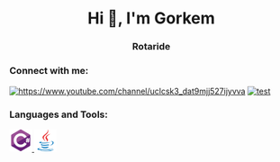 <h1 align="center">Hi 👋, I'm Gorkem</h1>
<h3 align="center">Rotaride</h3>

<h3 align="left">Connect with me:</h3>
<p align="left">
<a href="https://www.youtube.com/channel/uclcsk3_dat9mjj527ijyvva" target="blank"><img align="center" src="https://raw.githubusercontent.com/rahuldkjain/github-profile-readme-generator/master/src/images/icons/Social/youtube.svg" alt="https://www.youtube.com/channel/uclcsk3_dat9mjj527ijyvva" height="30" width="40" /></a>
<a href="https://discord.com/users/250903841099350016" target="blank"><img align="center" src="https://raw.githubusercontent.com/rahuldkjain/github-profile-readme-generator/master/src/images/icons/Social/discord.svg" alt="test" height="30" width="40" /></a>
</p>

<h3 align="left">Languages and Tools:</h3>
<p align="left"> <a href="https://www.w3schools.com/cs/" target="_blank"> <img src="https://raw.githubusercontent.com/devicons/devicon/master/icons/csharp/csharp-original.svg" alt="csharp" width="40" height="40"/> </a> <a href="https://www.java.com" target="_blank"> <img src="https://raw.githubusercontent.com/devicons/devicon/master/icons/java/java-original.svg" alt="java" width="40" height="40"/> </a> </p>
